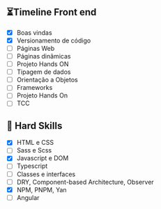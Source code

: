 ## ⏳Timeline Front end
- [x]  Boas vindas
- [x]  Versionamento de código
- [ ]  Páginas Web
- [ ]  Páginas dinâmicas
- [ ]  Projeto Hands ON
- [ ]  Tipagem de dados
- [ ]  Orientação a Objetos
- [ ]  Frameworks
- [ ]  Projeto Hands On
- [ ]  TCC

## 🧠 Hard Skills
- [x]  HTML e CSS
- [ ]  Sass e Scss
- [x]  Javascript e DOM
- [ ]  Typescript
- [ ]  Classes e interfaces
- [ ]  DRY, Component-based Architecture, Observer
- [x]  NPM, PNPM, Yan
- [ ]  Angular